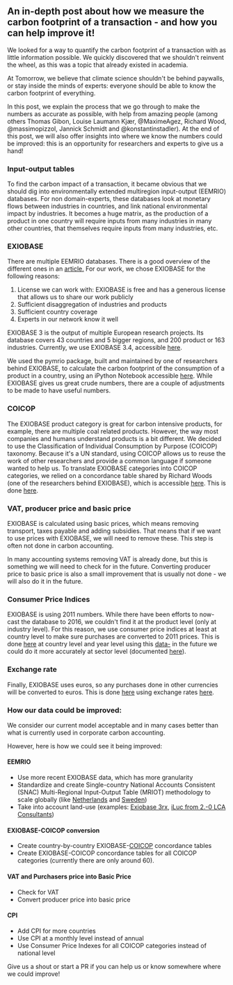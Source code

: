 ## An in-depth post about how we measure the carbon footprint of a transaction - and how you can help improve it!

We looked for a way to quantify the carbon footprint of a transaction with as little information possible. We quickly discovered that we shouldn&#39;t reinvent the wheel, as this was a topic that already existed in academia.

At Tomorrow, we believe that climate science shouldn&#39;t be behind paywalls, or stay inside the minds of experts: everyone should be able to know the carbon footprint of everything.

In this post, we explain the process that we go through to make the numbers as accurate as possible, with help from amazing people (among others Thomas Gibon, Louise Laumann Kjær, @MaximeAgez, Richard Wood, @massimopizzol, Jannick Schmidt and @konstantinstadler). At the end of this post, we will also offer insights into where we know the numbers could be improved: this is an opportunity for researchers and experts to give us a hand!

### Input-output tables

To find the carbon impact of a transaction, it became obvious that we should dig into environmentally extended multiregion input-output (EEMRIO) databases. For non domain-experts, these databases look at monetary flows between industries in countries, and link national environmental impact by industries. It becomes a huge matrix, as the production of a product in one country will require inputs from many industries in many other countries, that themselves require inputs from many industries, etc.

### EXIOBASE

There are multiple EEMRIO databases. There is a good overview of the different ones in an [article.](http://folk.ntnu.no/daniemor/pdf/DawkinsMoranEtAl_SwedishFootprint_JCP_2018.pdf) For our work, we chose EXIOBASE for the following reasons:

1. License we can work with: EXIOBASE is free and has a generous license that allows us to share our work publicly
2. Sufficient disaggregation of industries and products
3. Sufficient country coverage
4. Experts in our network know it well

EXIOBASE 3 is the output of multiple European research projects. Its database covers 43 countries and 5 bigger regions, and 200 product or 163 industries. Currently, we use EXIOBASE 3.4, accessible [here](https://www.exiobase.eu/index.php/data-download/exiobase3mon/118-exiobase3-4-iot-2011-pxp).

We used the pymrio package, built and maintained by one of researchers behind EXIOBASE, to calculate the carbon footprint of the consumption of a product in a country, using an iPython Notebook accessible [here](https://github.com/tmrowco/bloom-contrib/blob/master/co2eq/purchase/exiobase/io/carbon_footprint_scopes.ipynb). While EXIOBASE gives us great crude numbers, there are a couple of adjustments to be made to have useful numbers.

### COICOP

The EXIOBASE product category is great for carbon intensive products, for example, there are multiple coal related products. However, the way most companies and humans understand products is a bit different. We decided to use the Classification of Individual Consumption by Purpose (COICOP) taxonomy. Because it&#39;s a UN standard, using COICOP allows us to reuse the work of other researchers and provide a common language if someone wanted to help us. To translate EXIOBASE categories into COICOP categories, we relied on a concordance table shared by Richard Woods (one of the researchers behind EXIOBASE), which is accessible [here](https://github.com/tmrowco/bloom-contrib/blob/master/co2eq/purchase/exiobase/COICOP_EU_ini.csv). This is done [here](https://github.com/tmrowco/bloom-contrib/blob/master/co2eq/purchase/exiobase/prepare.py).

### VAT, producer price and basic price

EXIOBASE is calculated using basic prices, which means removing transport, taxes payable and adding subsidies. That means that if we want to use prices with EXIOBASE, we will need to remove these. This step is often not done in carbon accounting.

In many accounting systems removing VAT is already done, but this is something we will need to check for in the future. Converting producer price to basic price is also a small improvement that is usually not done - we will also do it in the future.

### Consumer Price Indices

EXIOBASE is using 2011 numbers. While there have been efforts to now-cast the database to 2016, we couldn&#39;t find it at the product level (only at industry level). For this reason, we use consumer price indices at least at country level to make sure purchases are converted to 2011 prices. This is done [here](https://github.com/tmrowco/bloom-contrib/blob/master/co2eq/purchase/index.js) at country level and year level using this [data-](https://github.com/tmrowco/bloom-contrib/blob/master/co2eq/purchase/consumerpriceindices.yml) in the future we could do it more accurately at sector level (documented [here](https://github.com/tmrowco/bloom-contrib/issues/392)).

### Exchange rate

Finally, EXIOBASE uses euros, so any purchases done in other currencies will be converted to euros. This is done [here](https://github.com/tmrowco/bloom-contrib/blob/master/co2eq/purchase/index.js) using exchange rates [here](https://github.com/tmrowco/bloom-contrib/blob/master/co2eq/purchase/exchange_rates_2011.json).

### How our data could be improved:

We consider our current model acceptable and in many cases better than what is currently used in corporate carbon accounting.

However, here is how we could see it being improved:

#### EEMRIO

- Use more recent EXIOBASE data, which has more granularity
- Standardize and create Single-country National Accounts Consistent (SNAC) Multi-Regional Input-Output Table (MRIOT) methodology to scale globally (like [Netherlands](https://www.cbs.nl/en-gb/custom/2017/36/footprint-calculations-using-snac-exiobase) and [Sweden](https://www.prince-project.se/how-it-works/))
- Take into account land-use (examples: [Exiobase 3rx](https://figshare.com/articles/EXIOBASE_3rx/8312015), [iLuc from 2.-0 LCA Consultants](https://lca-net.com/clubs/iluc/))

#### EXIOBASE-COICOP conversion

- Create country-by-country EXIOBASE-[COICOP](https://unstats.un.org/unsd/classifications/unsdclassifications/COICOP_2018_-_pre-edited_white_cover_version_-_2018-12-26.pdf) concordance tables
- Create EXIOBASE-COICOP concordance tables for all COICOP categories (currently there are only around 60).

#### VAT and Purchasers price into Basic Price

- Check for VAT
- Convert producer price into basic price

#### CPI

- Add CPI for more countries
- Use CPI at a monthly level instead of annual
- Use Consumer Price Indexes for all COICOP categories instead of national level

Give us a shout or start a PR if you can help us or know somewhere where we could improve!
